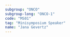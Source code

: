 ```yaml
---
subgroup: "ONCO"
subgroup-long: "ONCO-1"
code: "MS01"
tag: "Minisymposium Speaker"
name: "Jana Gevertz"
---
```

